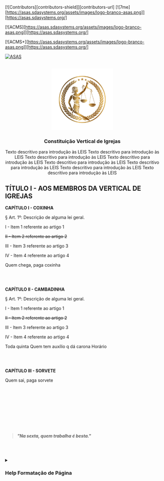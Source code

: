 [![Contributors][contributors-shield]][contributors-url]
[![7me][https://asas.sdasystems.org/assets/images/logo-branco-asas.png]][https://asas.sdasystems.org/]

[![ACMS][https://asas.sdasystems.org/assets/images/logo-branco-asas.png]][https://asas.sdasystems.org/]

[![ACMS+][https://asas.sdasystems.org/assets/images/logo-branco-asas.png]][https://asas.sdasystems.org/]

[![ASAS][asas-logo]][asas-url]

<!-- [![TEXTOOOO][IMAGEMMMM]][URLLLLLLLL] -->



<br />
<div align="center">
  <img src="logocabecalho.jpg" alt="Logo" width="200">
  
  <h3 align="center">Constituição Vertical de Igrejas</h3>

  <p align="center">
    Texto descritivo para introdução às LEIS
    Texto descritivo para introdução às LEIS
    Texto descritivo para introdução às LEIS
    Texto descritivo para introdução às LEIS
    Texto descritivo para introdução às LEIS
    Texto descritivo para introdução às LEIS
    Texto descritivo para introdução às LEIS
    Texto descritivo para introdução às LEIS
  </p>
</div>

## TÍTULO I - AOS MEMBROS DA VERTICAL DE IGREJAS

**CAPÍTULO I - COXINHA**

§ Art. 1º: Descrição de alguma lei geral.

I - Item 1 referente ao artigo 1

~~II - Item 2 referente ao artigo 2~~

III - Item 3 referente ao artigo 3

IV - Item 4 referente ao artigo 4

Quem chega, paga coxinha

<br><br>

**CAPÍTULO II - CAMBADINHA**

§ Art. 1º: Descrição de alguma lei geral.

I - Item 1 referente ao artigo 1

~~II - Item 2 referente ao artigo 2~~

III - Item 3 referente ao artigo 3

IV - Item 4 referente ao artigo 4

Toda quinta
Quem tem auxílio q dá carona
Horário


<br><br>

**CAPÍTULO III - SORVETE**

Quem sai, paga sorvete

<br><br><br><br><br><br><br><br>


> _**"Na sexta, quem trabalha é besta."**_

<br><br>



<details>
<summary><h3>Help Formatação de Página</h3></summary>

[Quickstart](https://docs.github.com/pt/get-started/writing-on-github/getting-started-with-writing-and-formatting-on-github/quickstart-for-writing-on-github)
<br>
[Sobre escrita e formatação no GitHub](https://docs.github.com/pt/get-started/writing-on-github/getting-started-with-writing-and-formatting-on-github/about-writing-and-formatting-on-github)
<br>
[Sintaxe básica de escrita e formatação no GitHub](https://docs.github.com/pt/get-started/writing-on-github/getting-started-with-writing-and-formatting-on-github/basic-writing-and-formatting-syntax)
<br>
[TEMPLATE](https://github.com/othneildrew/Best-README-Template)

</details>


<!-- Incluir links de lugares, números de telefone dos locais e endereços -->






[asas-logo]: https://asas.sdasystems.org/assets/images/logo-branco-asas.png
[asas-url]: https://asas.sdasystems.org/











